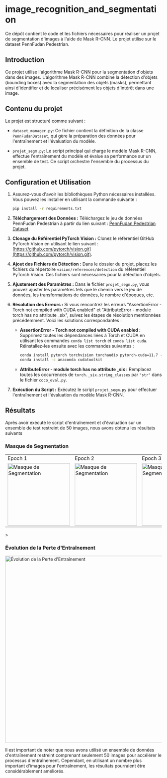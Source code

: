 # image_recognition_and_segmentation

Ce dépôt contient le code et les fichiers nécessaires pour réaliser un projet de segmentation d'images à l'aide de Mask R-CNN. Le projet utilise sur le dataset PennFudan Pedestrian.

## Introduction

Ce projet utilise l'algorithme Mask R-CNN pour la segmentation d'objets dans des images. L'algorithme Mask R-CNN combine la détection d'objets (bounding boxes) avec la segmentation des objets (masks), permettant ainsi d'identifier et de localiser précisément les objets d'intérêt dans une image.

## Contenu du projet

Le projet est structuré comme suivant :

- `dataset_manager.py`: Ce fichier contient la définition de la classe `PennFudanDataset`, qui gère la préparation des données pour l'entraînement et l'évaluation du modèle.

- `projet_segm.py`: Le script principal qui charge le modèle Mask R-CNN, effectue l'entraînement du modèle et évalue sa performance sur un ensemble de test. Ce script orchestre l'ensemble du processus du projet.

## Configuration et Utilisation

1. Assurez-vous d'avoir les bibliothèques Python nécessaires installées. Vous pouvez les installer en utilisant la commande suivante :

   ```bash
   pip install -r requirements.txt
    ```
2. **Téléchargement des Données :** Téléchargez le jeu de données PennFudan Pedestrian à partir du lien suivant : [PennFudan Pedestrian Dataset](https://www.cis.upenn.edu/~jshi/ped_html/PennFudanPed.zip).

3. **Clonage du Référentiel PyTorch Vision :** Clonez le référentiel GitHub PyTorch Vision en utilisant le lien suivant : [https://github.com/pytorch/vision.git](https://github.com/pytorch/vision.git).

4. **Ajout des Fichiers de Détection :** Dans le dossier du projet, placez les fichiers du répertoire `vision/references/detection` du référentiel PyTorch Vision. Ces fichiers sont nécessaires pour la détection d'objets.

5. **Ajustement des Paramètres :** Dans le fichier `projet_segm.py`, vous pouvez ajuster les paramètres tels que le chemin vers le jeu de données, les transformations de données, le nombre d'époques, etc.

6. **Résolution des Erreurs :** Si vous rencontrez les erreurs "AssertionError - Torch not compiled with CUDA enabled" et "AttributeError - module torch has no attribute _six", suivez les étapes de résolution mentionnées précédemment.
  Voici les solutions correspondantes :

   - **AssertionError - Torch not compiled with CUDA enabled :** Supprimez toutes les dépendances liées à Torch et CUDA en utilisant les commandes `conda list torch` et `conda list cuda`. Réinstallez-les ensuite avec les commandes suivantes :
     ```bash
     conda install pytorch torchvision torchaudio pytorch-cuda=11.7 -c pytorch -c nvidia
     conda install -c anaconda cudatoolkit
     ```

   - **AttributeError - module torch has no attribute _six :** Remplacez toutes les occurrences de `torch._six.string_classes` par `"str"` dans le fichier `coco_eval.py`.
   
8. **Exécution du Script :** Exécutez le script `projet_segm.py` pour effectuer l'entraînement et l'évaluation du modèle Mask R-CNN.
   
## Résultats

Après avoir exécuté le script d'entraînement et d'évaluation sur un ensemble de test restreint de 50 images, nous avons obtenu les résultats suivants

### Masque de Segmentation

<table>
  <tr>
    <td>Epoch 1</td>
    <td>Epoch 2</td>
    <td>Epoch 3</td>
    <td>Epoch 4</td>
    <td>Epoch 5</td>
  </tr>
  <tr>
    <td><img src="https://i.imgur.com/08ts1Zy.png" alt="Masque de Segmentation" width="200"></td>
    <td><img src="https://i.imgur.com/z2UvPMj.png" alt="Masque de Segmentation" width="200"></td>
    <td><img src="https://i.imgur.com/zVbBSeE.png" alt="Masque de Segmentation" width="200"></td>
    <td><img src="https://i.imgur.com/Z5bNpSu.png" alt="Masque de Segmentation" width="200"></td>
    <td><img src="https://i.imgur.com/atIMUp0.png" alt="Masque de Segmentation" width="200"></td>
  </tr>
</table>>

### Évolution de la Perte d'Entraînement

<img src="https://i.imgur.com/RQJIBnl.png" alt="Évolution de la Perte d'Entraînement" width="600">

Il est important de noter que nous avons utilisé un ensemble de données d'entraînement restreint comprenant seulement 50 images pour accélérer le processus d'entraînement. Cependant, en utilisant un nombre plus important d'images pour l'entraînement, les résultats pourraient être considérablement améliorés. 

